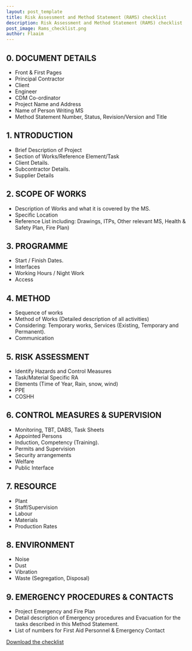 ```yaml
---
layout: post_template
title: Risk Assessment and Method Statement (RAMS) checklist
description: Risk Assessment and Method Statement (RAMS) checklist
post_image: Rams_checklist.png
author: Flaaim
---
```



## 0. DOCUMENT DETAILS

- Front & First Pages
- Principal Contractor
- Client
- Engineer
- CDM Co-ordinator
- Project Name and Address
- Name of Person Writing MS
- Method Statement Number, Status, Revision/Version and Title
## 1. NTRODUCTION

- Brief Description of Project
- Section of Works/Reference Element/Task
- Client Details.
- Subcontractor Details.
- Supplier Details

## 2. SCOPE OF WORKS

- Description of Works and what it is covered by the MS.
- Specific Location
- Reference List including: Drawings, ITPs, Other relevant MS, Health & Safety Plan, Fire Plan)

## 3. PROGRAMME


- Start / Finish Dates.
- Interfaces
- Working Hours / Night Work 
- Access

## 4. METHOD

- Sequence of works
- Method of Works (Detailed description of all activities)
- Considering: Temporary works, Services (Existing, Temporary and Permanent).
- Communication

## 5. RISK ASSESSMENT


- Identify Hazards and Control Measures
- Task/Material Specific RA
- Elements (Time of Year, Rain, snow, wind)
- PPE
- COSHH

## 6. CONTROL MEASURES & SUPERVISION


- Monitoring, TBT, DABS, Task Sheets
- Appointed Persons
- Induction, Competency (Training).
- Permits and Supervision
- Security arrangements
- Welfare
- Public Interface

## 7. RESOURCE


- Plant
- Staff/Supervision
- Labour
- Materials
- Production Rates

## 8. ENVIRONMENT

- Noise
- Dust
- Vibration
- Waste (Segregation, Disposal)

## 9. EMERGENCY PROCEDURES & CONTACTS
- Project Emergency and Fire Plan
- Detail description of Emergency procedures and Evacuation for the tasks described in this Method Statement.
- List of numbers for First Aid Personnel & Emergency Contact

[Download the checklist](https://safetyworkblog.com/assets/template/Rams_checklist.docx)

